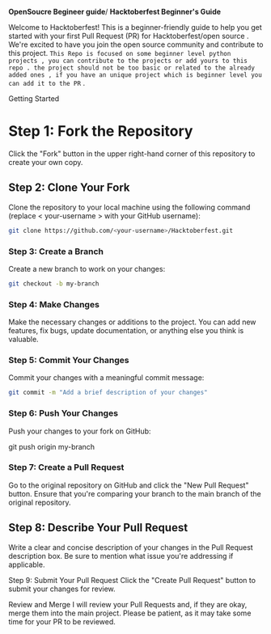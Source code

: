**OpenSoucre Begineer guide**/
**Hacktoberfest Beginner's Guide**

Welcome to Hacktoberfest! This is a beginner-friendly guide to help you get started with your first Pull Request (PR) for Hacktoberfest/open source . We're excited to have you join the open source community and contribute to this project.
``` This Repo is focused on some beginner level python projects , you can contribute to the projects or add yours to this repo . the project should not be too basic or related to the already added ones , if you have an unique project which is beginner level you can add it to the PR ``` . 

Getting Started

# Step 1: Fork the Repository
Click the "Fork" button in the upper right-hand corner of this repository to create your own copy.

## Step 2: Clone Your Fork
Clone the repository to your local machine using the following command (replace < your-username > with your GitHub username):

```bash 
git clone https://github.com/<your-username>/Hacktoberfest.git
```
### Step 3: Create a Branch
Create a new branch to work on your changes:

```bash
git checkout -b my-branch
``` 
### Step 4: Make Changes
Make the necessary changes or additions to the project. You can add new features, fix bugs, update documentation, or anything else you think is valuable.

### Step 5: Commit Your Changes
Commit your changes with a meaningful commit message:

```bash
git commit -m "Add a brief description of your changes"
```
### Step 6: Push Your Changes
Push your changes to your fork on GitHub:

git push origin my-branch
### Step 7: Create a Pull Request
Go to the original repository on GitHub and click the "New Pull Request" button. Ensure that you're comparing your branch to the main branch of the original repository.

## Step 8: Describe Your Pull Request
Write a clear and concise description of your changes in the Pull Request description box. Be sure to mention what issue you're addressing if applicable.

Step 9: Submit Your Pull Request
Click the "Create Pull Request" button to submit your changes for review.

Review and Merge
I will review your Pull Requests and, if they are okay, merge them into the main project. Please be patient, as it may take some time for your PR to be reviewed.
